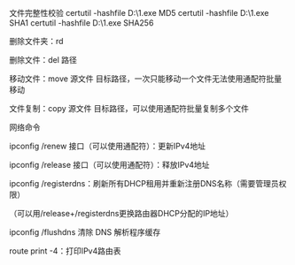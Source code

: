 文件完整性校验 
	certutil -hashfile D:\1.exe MD5
	certutil -hashfile D:\1.exe SHA1
	certutil -hashfile D:\1.exe SHA256



删除文件夹：rd

删除文件：del 路径

移动文件：move	源文件	目标路径，一次只能移动一个文件无法使用通配符批量移动

文件复制：copy	源文件	目标路径，可以使用通配符批量复制多个文件



网络命令

ipconfig /renew 接口（可以使用通配符）：更新IPv4地址

ipconfig /release 接口（可以使用通配符）：释放IPv4地址

ipconfig /registerdns：刷新所有DHCP租用并重新注册DNS名称（需要管理员权限）

（可以用/release+/registerdns更换路由器DHCP分配的IP地址）

ipconfig /flushdns 清除 DNS 解析程序缓存

route print -4：打印IPv4路由表